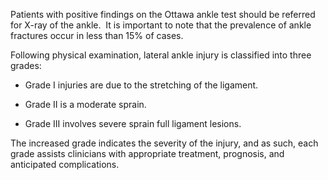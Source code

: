 Patients with positive findings on the Ottawa ankle test should be referred for X-ray of the ankle.  It is important to note that the prevalence of ankle fractures occur in less than 15% of cases.

Following physical examination, lateral ankle injury is classified into three grades:

- Grade I injuries are due to the stretching of the ligament.

- Grade II is a moderate sprain.

- Grade III involves severe sprain full ligament lesions.

The increased grade indicates the severity of the injury, and as such, each grade assists clinicians with appropriate treatment, prognosis, and anticipated complications.